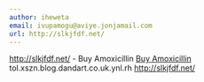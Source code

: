 ```yaml
---
author: iheweta
email: ivupamogu@aviye.jonjamail.com
url: http://slkjfdf.net/
---
```


http://slkjfdf.net/ - Buy Amoxicillin <a href="http://slkjfdf.net/">Buy Amoxicillin</a> tol.xszn.blog.dandart.co.uk.ynl.rh http://slkjfdf.net/